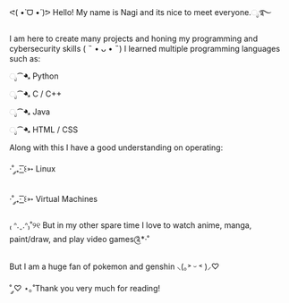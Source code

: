 ᕙ(  •̀ ᗜ •́  )ᕗ Hello! My name is Nagi and its nice to meet everyone.ೃ࿐


I am here to create many projects and honing my programming and cybersecurity skills ( ˵ • ᴗ • ˵)
I learned multiple programming languages such as:


ೃ⁀➷ Python


ೃ⁀➷ C / C++


ೃ⁀➷ Java


ೃ⁀➷ HTML / CSS


Along with this I have a good understanding on operating:


·˚ ༘₊· ͟͟͞͞꒰➳ Linux 


·˚ ༘₊· ͟͟͞͞꒰➳ Virtual Machines


₍ ᐢ.ˬ.ᐢ₎˚୨୧ But in my other spare time I love to watch anime, manga, paint/draw, and play video games༊*·˚


But I am a huge fan of pokemon and genshin ⸜(｡˃ ᵕ ˂ )⸝♡

˚ ༘♡ ⋆｡˚Thank you very much for reading!

<!---
Nagi6055/Nagi6055 is a ✨ special ✨ repository because its `README.md` (this file) appears on your GitHub profile.
You can click the Preview link to take a look at your changes.
--->
